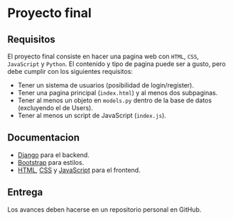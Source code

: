 # Proyecto final

## Requisitos

El proyecto final consiste en hacer una pagina web con `HTML`, `CSS`, `JavaScript` y `Python`. El contenido y tipo de pagina puede ser a gusto, pero debe cumplir con los siguientes requisitos:

- Tener un sistema de usuarios (posibilidad de login/register).
- Tener una pagina principal (`index.html`) y al menos dos subpaginas.
- Tener al menos un objeto en `models.py` dentro de la base de datos (excluyendo el de Users).
- Tener al menos un script de JavaScript (`index.js`).

## Documentacion

- [Django](django) para el backend.
- [Bootstrap](bootsrap) para estilos.
- [HTML](html), [CSS](css) y [JavaScript](javascript) para el frontend.


[django]: https://docs.djangoproject.com/en/4.0/intro/
[bootstrap]: https://getbootstrap.com/docs/5.1/getting-started/introduction/
[html]: https://developer.mozilla.org/es/docs/Web/HTML
[css]: https://developer.mozilla.org/es/docs/Web/CSS
[javascript]: https://developer.mozilla.org/es/docs/Web/JavaScript

## Entrega

Los avances deben hacerse en un repositorio personal en GitHub. 
